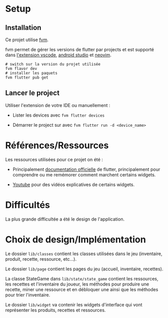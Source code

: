 # Setup
## Installation
Ce projet utilise [fvm](https://fvm.app/).

fvm permet de gérer les versions de flutter par projects et est supporté dans [l'extension vscode](https://fvm.app/docs/getting_started/configuration/#vs-code), [android studio](https://fvm.app/docs/getting_started/configuration/#android-studio) et [neovim](https://github.com/akinsho/flutter-tools.nvim).

```
# switch sur la version du projet utilisée
fvm flavor dev
# installer les paquets
fvm flutter pub get
```

## Lancer le project
Utiliser l'extension de votre IDE ou manuellement : 

- Lister les devices avec `fvm flutter devices`

- Démarrer le project sur avec `fvm flutter run -d <device_name>`
# Références/Ressources
Les ressources utilisées pour ce projet on été :

- Principalement [documentation officielle](https://api.flutter.dev/index.html) de flutter, principalement pour comprendre ou me remémorer comment marchent certains widgets.

- [Youtube](https://www.youtube.com/) pour des vidéos explicatives de certains widgets.

# Difficultés
La plus grande difficultée a été le design de l'application.

# Choix de design/Implémentation

Le dossier `lib/classes` contient les classes utilisées dans le jeu (inventaire, produit, recette, ressource, etc...).

Le dossier `lib/page` contient les pages du jeu (accueil, inventaire, recettes).

La classe StateGame dans `lib/state/state_game` contient les ressources, les recettes et l'inventaire du joueur, les méthodes pour produire une recette, miner une ressource et en débloquer une ainsi que les méthodes pour trier l'inventaire.

Le dossier `lib/widget` va contenir les widgets d'interface qui vont représenter les produits, recettes et ressources.
